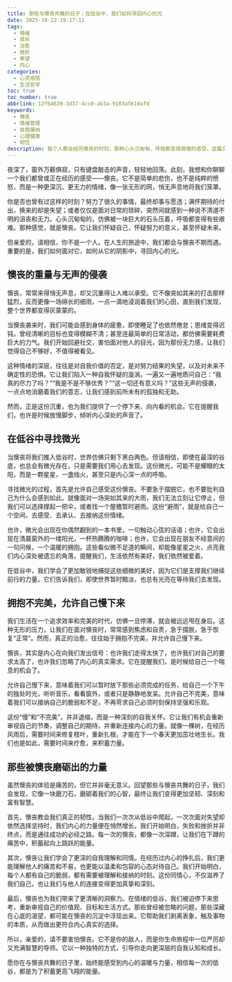 ```yaml
---
title: 那些与懊丧共舞的日子：在低谷中，我们如何寻回内心的光
date: 2025-10-22 19:17:11
tags:
  - 情绪
  - 成长
  - 治愈
  - 挫折
  - 希望
  - 内心
categories:
  - 心灵感悟
  - 生活哲学
toc: true
toc_number: true
abbrlink: 12f64639-3d37-4cc0-ab3a-9103a5610afd
keywords:
  - 懊丧
  - 情绪管理
  - 自我接纳
  - 心理健康
  - 韧性
description: 每个人都会经历懊丧的时刻，那种心头沉甸甸、呼吸都变得艰难的感受。这篇文章将带你深入理解懊丧，不是逃避，而是温柔地拥抱它，在低谷中寻找微光，允许自己慢下来，最终发现那些被懊丧磨砺出的内在力量。愿我们都能在生活的起伏中，找到属于自己的那份坚定与温暖。
---
```


夜深了，窗外万籁俱寂，只有键盘敲击的声音，轻轻地回荡。此刻，我想和你聊聊一个我们都曾或正在经历的感受——懊丧。它不是简单的悲伤，也不是纯粹的愤怒，而是一种更深沉、更无力的情绪，像一张无形的网，悄无声息地将我们笼罩。

你是否也曾有过这样的时刻？努力了很久的事情，最终却事与愿违；满怀期待的付出，换来的却是失望；或者仅仅是面对日常的琐碎，突然间就感到一种说不清道不明的沮丧和无力。心头沉甸甸的，仿佛被一块巨大的石头压着，呼吸都变得有些艰难。那种感觉，就是懊丧。它让我们怀疑自己，怀疑努力的意义，甚至怀疑未来。

但亲爱的，请相信，你不是一个人。在人生的旅途中，我们都会与懊丧不期而遇。重要的是，我们如何面对它，如何从它的阴影中，寻回内心的光。

## 懊丧的重量与无声的侵袭

懊丧，常常来得悄无声息，却又沉重得让人难以承受。它不像突如其来的打击那样猛烈，反而更像一场绵长的细雨，一点一滴地浸润着我们的心田，直到我们发现，整个世界都变得灰蒙蒙的。

当懊丧袭来时，我们可能会感到身体的疲惫，即使睡足了也依然倦怠；思绪变得迟钝，曾经清晰的目标也变得模糊不清；甚至连最简单的日常活动，都仿佛需要耗费巨大的力气。我们开始回避社交，害怕面对他人的目光，因为那份无力感，让我们觉得自己不够好，不值得被看见。

这种情绪的深层，往往是对自我价值的否定，是对努力结果的失望，以及对未来不确定性的恐惧。它让我们陷入一种自我怀疑的漩涡，一遍又一遍地质问自己：“我真的尽力了吗？”“我是不是不够优秀？”“这一切还有意义吗？”这些无声的侵袭，一点点地消磨着我们的意志，让我们感到前所未有的孤独和无助。

然而，正是这份沉重，也为我们提供了一个停下来、向内看的机会。它在提醒我们，也许是时候放慢脚步，倾听内心深处的声音了。

## 在低谷中寻找微光

当懊丧将我们推入低谷时，世界仿佛只剩下黑白两色。但请相信，即使在最深的谷底，也总会有微光存在，只是需要我们用心去发现。这份微光，可能不是耀眼的太阳，而是一颗星星，一盏烛火，甚至只是内心深一点的呼吸。

寻找微光的过程，首先是允许自己感受这份懊丧。不要急于摆脱它，也不要批判自己为什么会感到如此。就像面对一场突如其来的大雨，我们无法立刻让它停止，但我们可以选择撑起一把伞，或者找一个屋檐暂时避雨。这份“避雨”，就是给自己一个空间，去感受、去承认、去接纳这份情绪。

也许，微光会出现在你偶然翻到的一本书里，一句触动心弦的话语；也许，它会出现在清晨窗外的一缕阳光，一杯热腾腾的咖啡；也许，它会出现在朋友不经意间的一句问候，一个温暖的拥抱。这些看似微不足道的瞬间，却能像星星之火，点亮我们内心深处被遗忘的角落，提醒我们，生活依然有美好，我们依然被爱着。

在低谷中，我们学会了更加敏锐地捕捉这些细微的美好，因为它们是支撑我们继续前行的力量。它们告诉我们，即使世界暂时黯淡，也总有光亮在等待我们去发现。

## 拥抱不完美，允许自己慢下来

我们生活在一个追求效率和完美的时代，仿佛一旦停滞，就会被远远甩在身后。这种无形的压力，让我们在面对懊丧时，常常感到焦虑和自责，急于摆脱，急于恢复“正常”。然而，真正的治愈，往往始于拥抱不完美，并允许自己慢下来。

懊丧，其实是内心在向我们发出信号：也许我们走得太快了，也许我们对自己的要求太高了，也许我们忽略了内心的真实需求。它在提醒我们，是时候给自己一个喘息的机会了。

允许自己慢下来，意味着我们可以暂时放下那些必须完成的任务，给自己一个下午的独处时光，听听音乐，看看窗外，或者只是静静地发呆。允许自己不完美，意味着我们可以接纳自己的脆弱和不足，不再苛求自己必须时刻保持坚强和乐观。

这份“慢”和“不完美”，并非退缩，而是一种深刻的自我关怀。它让我们有机会重新审视自己的节奏，调整自己的期待，并重新连接内心的力量。就像一棵树，在经历风雨后，需要时间来修复枝叶，重新扎根，才能在下一个春天更加茁壮地生长。我们也是如此，需要时间来疗愈，来积蓄力量。

## 那些被懊丧磨砺出的力量

虽然懊丧的体验是痛苦的，但它并非毫无意义。回望那些与懊丧共舞的日子，我们会发现，它像一块磨刀石，磨砺着我们的心智，最终让我们变得更加坚韧、深刻和富有智慧。

首先，懊丧教会我们真正的韧性。当我们一次次从低谷中爬起，一次次面对失望却依然选择坚持时，我们内心的力量便在悄然增长。我们开始明白，失败和挫折并非终点，而是通往成功的必经之路。每一次的懊丧，都像一次深蹲，让我们在下蹲的痛苦中，积蓄起向上跳跃的能量。

其次，懊丧让我们学会了更深的自我理解和同情。在经历过内心的挣扎后，我们更能理解他人的痛苦和不易，也更能以温柔和包容的心态对待自己。我们开始明白，每个人都有自己的脆弱，都有需要被理解和接纳的时刻。这份同情心，不仅滋养了我们自己，也让我们与他人的连接变得更加真挚和深刻。

最后，懊丧也为我们带来了更清晰的洞察力。在情绪的低谷，我们被迫停下来思考，重新审视自己的价值观、目标和生活方式。那些曾经被忽略的问题，那些深藏在心底的渴望，都可能在懊丧的沉淀中浮现出来。它帮助我们剥离表象，触及事物的本质，从而做出更符合内心真实的选择。

所以，亲爱的，请不要害怕懊丧。它不是你的敌人，而是你生命旅程中一位严厉却又充满智慧的导师。它以一种独特的方式，引导你走向更深层的自我认知和成长。

愿你在与懊丧共舞的日子里，始终能感受到内心的温暖与力量，相信每一次的低谷，都是为了积蓄更高飞翔的能量。